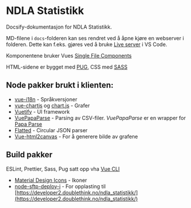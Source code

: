 # NDLA Statistikk

Docsify-dokumentasjon for NDLA Statistikk.

MD-filene i `docs`-folderen kan ses rendret ved å åpne kjøre en webserver i folderen. Dette kan f.eks. gjøres ved å bruke [Live server](https://marketplace.visualstudio.com/items?itemName=ritwickdey.LiveServer) i VS Code.

Komponentene bruker Vues [Single File Components](https://vuejs.org/v2/guide/single-file-components.html)

HTML-sidene er bygget med [PUG](https://pugjs.org/api/getting-started.html), CSS med [SASS](https://sass-lang.com/)

## Node pakker brukt i klienten:

- [vue-i18n](https://github.com/kazupon/vue-i18n) - Språkversjoner
- [vue-chartjs](https://vue-chartjs.org/) og [chart.js](https://www.chartjs.org/) - Grafer
- [Vuetify](https://vuetifyjs.com/en/) - UI framework
- [VuePapaParse](https://github.com/twickstrom/vue-papa-parse) - Parsing av CSV-filer. _VuePapaParse_ er en wrapper for [Papa Parse](https://www.papaparse.com/)
- [Flatted](https://github.com/WebReflection/flatted) - Circular JSON parser
- [Vue-html2canvas](https://github.com/mycurelabs/vue-html2canvas) - For å generere bilde av grafene

## Build pakker

ESLint, Prettier, Sass, Pug satt opp vha [Vue CLI](https://cli.vuejs.org/)

- [Material Design Icons](https://materialdesignicons.com/) - Ikoner
- [node-sftp-deploy-i](https://www.npmjs.com/package/node-sftp-deploy-i) - For opplasting til [https://developer2.doublethink.no/ndla_statistikk/](https://developer2.doublethink.no/ndla_statistikk/)
